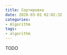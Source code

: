 ```yaml
---
title: Сортировка
date: 2020-03-01 02:02:32
categories:
- Algorithm
tags:
- algorithm
---
```


TODO
